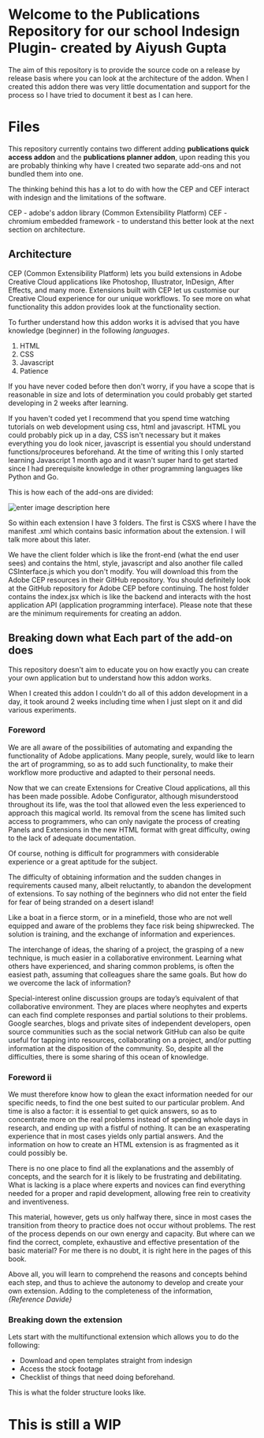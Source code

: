 # Welcome to the Publications Repository for our school Indesign Plugin- created by Aiyush Gupta

The aim of this repository is to provide the source code on a release by release basis where you can look at the architecture of the addon. When I created this addon there was very little documentation and support for the process so I have tried to document it best as I can here. 


# Files

This repository currently contains two different adding **publications quick access addon** and the **publications planner addon**, upon reading this you are probably thinking why have I created two separate add-ons and not bundled them into one. 

The thinking behind this has a lot to do with how the CEP and CEF interact with indesign and the limitations of the software.

CEP - adobe's addon library  (Common Extensibility Platform)
CEF - chromium embedded framework - to understand this better look at the next section on architecture.

## Architecture

CEP (Common Extensibility Platform) lets you build extensions in Adobe Creative Cloud applications like Photoshop, Illustrator, InDesign, After Effects, and many more. Extensions built with CEP let us customise our Creative Cloud experience for our unique workflows. To see more on what functionality this addon provides look at the functionality section.


To further understand how this addon works it is advised that you have knowledge (beginner) in the following *languages*.

 1. HTML
 2. CSS
 3. Javascript
 4. Patience

If you have never coded before then don't worry, if you have a scope that is reasonable in size and lots of determination you could probably get started developing in 2 weeks after learning.

If you haven't coded yet I recommend that you spend time watching tutorials on web development using css, html and javascript. HTML you could probably pick up in a day, CSS isn't necessary but it makes everything you do look nicer, javascript is essential you should understand functions/proceures beforehand. At the time of writing this I only started learning Javascript 1 month ago and it wasn't super hard to get started since I had prerequisite knowledge in other programming languages like Python and Go. 

This is how each of the add-ons are divided:

![enter image description here](https://github.com/Adobe-CEP/Getting-Started-guides/blob/master/.meta/readme-assets/extension-structure.png?raw=true)

So within each extension I have 3 folders. The first is CSXS where I have the manifest .xml which contains basic information about the extension. I will talk more about this later.

We have the client folder which is like the front-end (what the end user sees) and contains the html, style, javascript and also another file called CSInterface.js which you don't modify. You will download this from the Adobe CEP resources in their GitHub repository. You should definitely look at the GitHub repository for Adobe CEP before continuing. The host folder contains the index.jsx which is like the backend and interacts with the host application API (application programming interface). Please note that these are the minimum requirements for creating an addon.
 
## Breaking down what Each part of the add-on does

This repository doesn't aim to educate you on how exactly you can create your own application but to understand how this addon works. 

When I created this addon I couldn't do all of this addon development in a day, it took around 2 weeks including time when I just slept on it and did various experiments. 

### Foreword

We are all aware of the possibilities of automating and expanding the functionality of Adobe applications. Many people, surely, would like to learn the art of programming, so as to add such functionality, to make their workflow more productive and adapted to their personal needs.

Now that we can create Extensions for Creative Cloud applications, all this has been made possible. Adobe Configurator, although misunderstood throughout its life, was the tool that allowed even the less experienced to approach this magical world. Its removal from the scene has limited such access to programmers, who can only navigate the process of creating Panels and Extensions in the new HTML format with great difficulty, owing to the lack of adequate documentation.

Of course, nothing is difficult for programmers with considerable experience or a great aptitude for the subject. 

The difficulty of obtaining information and the sudden changes in requirements caused many, albeit reluctantly, to abandon the development of extensions. To say nothing of the beginners who did not enter the field for fear of being stranded on a desert island!

Like a boat in a fierce storm, or in a minefield, those who are not well equipped and aware of the problems they face risk being shipwrecked. The solution is training, and the exchange of information and experiences.

The interchange of ideas, the sharing of a project, the grasping of a new technique, is much easier in a collaborative environment. Learning what others have experienced, and sharing common problems, is often the easiest path, assuming that colleagues share the same goals. But how do we overcome the lack of information?

Special-interest online discussion groups are today’s equivalent of that collaborative environment. They are places where neophytes and experts can each find complete responses and partial solutions to their problems. Google searches, blogs and private sites of independent developers, open source communities such as the social network GitHub can also be quite useful for tapping into resources, collaborating on a project, and/or putting information at the disposition of the community. So, despite all the difficulties, there is some sharing of this ocean of knowledge.

### Foreword ii

We must therefore know how to glean the exact information needed for our specific needs, to find the one best suited to our particular problem. And time is also a factor: it is essential to get quick answers, so as to concentrate more on the real problems instead of spending whole days in research, and ending up with a fistful of nothing. It can be an exasperating experience that in most cases yields only partial answers. And the information on how to create an HTML extension is as fragmented as it could possibly be.

There is no one place to find all the explanations and the assembly of concepts, and the search for it is likely to be frustrating and debilitating. What is lacking is a place where experts and novices can find everything needed for a proper and rapid development, allowing free rein to creativity and inventiveness.

This material, however, gets us only halfway there, since in most cases the transition from theory to practice does not occur without problems. The rest of the process depends on our own energy and capacity. But where can we find the correct, complete, exhaustive and effective presentation of the basic material? For me there is no doubt, it is right here in the pages of this book.

Above all, you will learn to comprehend the reasons and concepts behind each step, and thus to achieve the autonomy to develop and create your own extension. Adding to the completeness of the information,  
*{Reference Davide}*

### Breaking down the extension

Lets start with the multifunctional extension which allows you to do the following:

 - Download and open templates straight from indesign 
 - Access the stock footage
 - Checklist of things that need doing beforehand.


This is what the folder structure looks like.

# This is still a WIP
